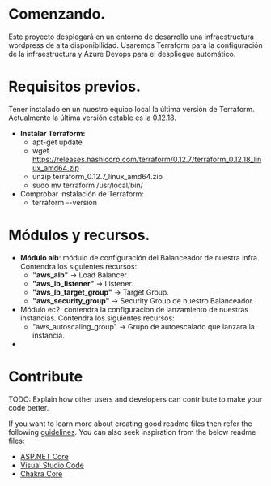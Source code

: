 # Comenzando.
Este proyecto desplegará en un entorno de desarrollo una infraestructura wordpress de alta disponibilidad. Usaremos Terraform para la configuración de la infraestructura y Azure Devops para el despliegue automático.
# **Requisitos previos**.
Tener instalado en un nuestro equipo local la última versión de Terraform. Actualmente la última versión estable es la 0.12.18.
*	**Instalar Terraform:**
    * apt-get update
    * wget https://releases.hashicorp.com/terraform/0.12.7/terraform_0.12.18_linux_amd64.zip
    * unzip terraform_0.12.7_linux_amd64.zip
    * sudo mv terraform /usr/local/bin/
*   Comprobar instalación de Terraform:
    * terraform --version 
# Módulos y recursos.
* **Módulo alb**: módulo de configuración del Balanceador de nuestra infra. Contendra los siguientes recursos:
    - **"aws_alb"** -> Load Balancer.
    - **"aws_lb_listener"** -> Listener.
    - **"aws_lb_target_group"** -> Target Group.
    - **"aws_security_group"** -> Security Group de nuestro Balanceador.
* Módulo ec2: contendra la configuracion de lanzamiento de nuestras instancias. Contendra los siguientes recursos:
    - "aws_autoscaling_group" -> Grupo de autoescalado que lanzara la instancia.
* 
# Contribute
TODO: Explain how other users and developers can contribute to make your code better. 

If you want to learn more about creating good readme files then refer the following [guidelines](https://docs.microsoft.com/en-us/azure/devops/repos/git/create-a-readme?view=azure-devops). You can also seek inspiration from the below readme files:
- [ASP.NET Core](https://github.com/aspnet/Home)
- [Visual Studio Code](https://github.com/Microsoft/vscode)
- [Chakra Core](https://github.com/Microsoft/ChakraCore)